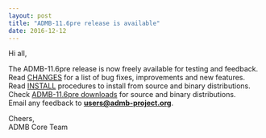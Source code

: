 ```yaml
---
layout: post
title: "ADMB-11.6pre release is available"
date: 2016-12-12
---
```


Hi all,  

The ADMB-11.6pre release is now freely available for testing and feedback.  
Read [CHANGES](https://raw.githubusercontent.com/admb-project/admb/admb-11.6pre/CHANGES.txt) for a list of bug fixes, improvements and new features.  
Read [INSTALL](http://www.admb-project.org/downloads/admb-11.6pre/INSTALL.html) procedures to install from source and binary distributions.  
Check [ADMB-11.6pre downloads](https://github.com/admb-project/admb/releases/tag/admb-11.6pre) for source and binary distributions.  
Email any feedback to **users@admb-project.org**.  

Cheers,  
ADMB Core Team  
